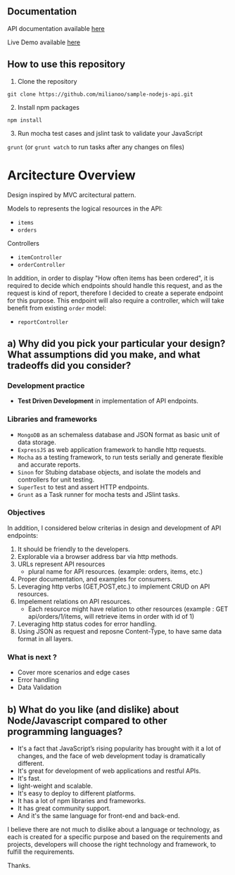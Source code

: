 ## Documentation 

API documentation available [here](http://borderguru-test.herokuapp.com)

Live Demo available [here](http://borderguru-test.herokuapp.com/api/orders)

## How to use this repository

1. Clone the repository

`git clone https://github.com/milianoo/sample-nodejs-api.git`

2. Install npm packages 

`npm install`

3. Run mocha test cases and jslint task to validate your JavaScript

`grunt` (or `grunt watch` to run tasks after any changes on files)



# Arcitecture Overview

Design inspired by MVC arcitectural pattern. 

Models to represents the logical resources in the API: 

- `items`
- `orders`

Controllers

- `itemController`
- `orderController`
    
In addition, in order to display "How often items has been ordered", it is required to decide which endpoints should handle this request, and as the request is kind of report, therefore I decided to create a seperate endpoint for this purpose. This endpoint will also require a controller, which will take benefit from existing `order` model:
- `reportController`

## a) Why did you pick your particular your design? What assumptions did you make, and what tradeoffs did you consider?

### Development practice 

- **Test Driven Development** in implementation of API endpoints.

### Libraries and frameworks

- `MongoDB` as an schemaless database and JSON format as basic unit of data storage.
- `ExpressJS` as web application framework to handle http requests. 
- `Mocha` as a testing framework, to run tests serially and generate flexible and accurate reports. 
- `Sinon` for Stubing database objects, and isolate the models and controllers for unit testing. 
- `SuperTest` to test and assert HTTP endpoints. 
- `Grunt` as a Task runner for mocha tests and JSlint tasks. 

### Objectives 

In addition, I considered below criterias in design and development of API endpoints: 

1. It should be friendly to the developers. 
2. Explorable via a browser address bar via http methods.
3. URLs represent API resources
   - plural name for API resources. (example: orders, items, etc.)
4. Proper documentation, and examples for consumers. 
5. Leveraging http verbs (GET,POST,etc.) to implement CRUD on API resources.
6. Impelement relations on API resources. 
   - Each resource might have relation to other resources (example : GET api/orders/1/items, will retrieve items in order with id of 1)
7. Leveraging http status codes for error handling.
8. Using JSON as request and reposne Content-Type, to have same data format in all layers. 

### What is next ? 

- Cover more scenarios and edge cases
- Error handling
- Data Validation

## b) What do you like (and dislike) about Node/Javascript compared to other programming languages?

- It's a fact that JavaScript’s rising popularity has brought with it a lot of changes, and the face of web development today is dramatically different. 
- It's great for development of web applications and restful APIs. 
- It's fast. 
- light-weight and scalable. 
- It's easy to deploy to different platforms. 
- It has a lot of npm libraries and frameworks. 
- It has great community support.
- And it's the same language for front-end and back-end.

I believe there are not much to dislike about a language or technology, as each is created for a specific purpose and based on the requirements and projects, developers will choose the right technology and framework, to fulfill the requirements. 

Thanks. 